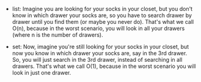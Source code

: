 - list: Imagine you are looking for your socks in your closet, but you don't know in which drawer your socks are, 
    so you have to search drawer by drawer until you find them (or maybe you never do). That's what we call O(n),
    because in the worst scenario, you will look in all your drawers (where n is the number of drawers).

- set: Now, imagine you're still looking for your socks in your closet, but now you know in which drawer your socks are,
    say in the 3rd drawer. So, you will just search in the 3rd drawer, instead of searching in all drawers. 
    That's what we call O(1), because in the worst scenario you will look in just one drawer.

